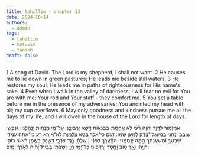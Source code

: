 ```yaml
---
title: tehillim - chapter 23
date: 2024-10-14
authors:
  - admin
tags:
  - tehillim
  - ketuvim
  - tanakh
draft: false
---
```



1 A song of David. The Lord is my shepherd; I shall not want.
2 He causes me to lie down in green pastures; He leads me beside still waters.
3 He restores my soul; He leads me in paths of righteousness for His name's sake.
4 Even when I walk in the valley of darkness, I will fear no evil for You are with me; Your rod and Your staff - they comfort me.
5 You set a table before me in the presence of my adversaries; You anointed my head with oil; my cup overflows.
6 May only goodness and kindness pursue me all the days of my life, and I will dwell in the house of the Lord for length of days.


אמִזְמ֥וֹר לְדָוִ֑ד יְהֹוָ֥ה רֹ֜עִ֗י לֹ֣א אֶחְסָֽר:
בבִּנְא֣וֹת דֶּ֖שֶׁא יַרְבִּיצֵ֑נִי עַל־מֵ֖י מְנֻח֣וֹת יְנַֽהֲלֵֽנִי:
גנַפְשִׁ֥י יְשׁוֹבֵ֑ב יַנְחֵ֥נִי בְמַעְגְּלֵי־צֶ֜֗דֶק לְמַ֣עַן שְׁמֽוֹ:
דגַּ֚ם כִּֽי־אֵלֵ֨ךְ בְּגֵ֪יא צַלְמָ֡וֶת לֹא־אִ֘ירָ֚א רָ֗ע כִּי־אַתָּ֥ה עִמָּדִ֑י שִׁבְטְךָ֥ וּ֜מִשְׁעַנְתֶּ֗ךָ הֵ֣מָּה יְנַֽחֲמֻֽנִי:
התַּֽ֘עֲרֹ֤ךְ לְפָנַ֨י | שֻׁלְחָ֗ן נֶ֥גֶד צֹֽרְרָ֑י דִּשַּׁ֖נְתָּ בַשֶּׁ֥מֶן רֹ֜אשִׁ֗י כּוֹסִ֥י רְוָיָֽה:
ואַ֚ךְ ט֣וֹב וָחֶ֣סֶד יִ֖רְדְּפוּנִי כָּל־יְמֵ֣י חַיָּ֑י וְשַׁבְתִּ֖י בְּבֵית־יְ֜הֹוָ֗ה לְאֹ֣רֶךְ יָמִֽים:
